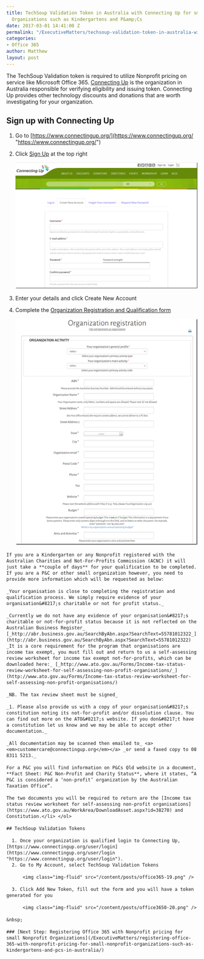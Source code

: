 ```yaml
---
title: TechSoup Validation Token in Australia with Connecting Up for small Nonprofit
  Organizations such as Kindergartens and P&amp;Cs
date: 2017-03-01 14:41:00 Z
permalink: "/ExecutiveMatters/techsoup-validation-token-in-australia-with-connecting-up-for-small-nonprofit-organizations-such-as-kindergartens-and-pcs/"
categories:
- Office 365
author: Matthew
layout: post
---
```


The TechSoup Validation token is required to utilize Nonprofit pricing on service like Microsoft Office 365. <a href="https://www.connectingup.org/" target="_blank">Connecting Up</a> is the organization in Australia responsible for verifying eligibility and issuing token. Connecting Up provides other technology discounts and donations that are worth investigating for your organization.

## Sign up with Connecting Up

  1. Go to [https://www.connectingup.org/](https://www.connectingup.org/ "https://www.connectingup.org/")
  2. Click <a href="https://www.connectingup.org/user/register" target="_blank">Sign Up</a> at the top right
  
      <img class="img-fluid" src="/content/posts/office365-17.png" />

  3. Enter your details and click Create New Account
  4. Complete the <a href="https://www.connectingup.org/donations/org/register" target="_blank">Organization Registration and Qualification form</a>
  
      <img class="img-fluid" src="/content/posts/office365-18.png" />
  
    If you are a Kindergarten or any Nonprofit registered with the Australian Charities and Not-For-Profits Commission (ACNC) it will just take a **couple of days** for your qualification to be completed. If you are a P&C or other small organization however, you need to provide more information which will be requested as below:
  
    _Your organisation is close to completing the registration and qualification process. We simply require evidence of your organisation&#8217;s charitable or not for profit status._
  
    _Currently we do not have any evidence of your organisation&#8217;s charitable or not-for-profit status because it is not reflected on the Australian Business Register_ [_http://abr.business.gov.au/SearchByAbn.aspx?SearchText=55781012322_](http://abr.business.gov.au/SearchByAbn.aspx?SearchText=55781012322)
    _It is a core requirement for the program that organisations are income tax exempt, you must fill out and return to us a self-assessing review worksheet for income tax exempt not-for-profits, which can be downloaded here:_ [_http://www.ato.gov.au/Forms/Income-tax-status-review-worksheet-for-self-assessing-non-profit-organisations/_](http://www.ato.gov.au/Forms/Income-tax-status-review-worksheet-for-self-assessing-non-profit-organisations/)
    
    _NB. The tax review sheet must be signed_
    
    _1. Please also provide us with a copy of your organisation&#8217;s constitution noting its not-for-profit and/or dissolution clause. You can find out more on the ATO&#8217;s website. If you don&#8217;t have a constitution let us know and we may be able to accept other documentation._ 
    
    _All documentation may be scanned then emailed to_ <a><em>customercare@connectingup.org</em></a> _or send a faxed copy to 08 8311 5213._
    
    For a P&C you will find information on P&Cs Qld website in a document, **Fact Sheet: P&C Non-Profit and Charity Status**, where it states, “A P&C is considered a ‘non-profit’ organization by the Australian Taxation Office”.
  
    The two documents you will be required to return are the [Income tax status review worksheet for self-assessing non-profit organisations](https://www.ato.gov.au/WorkArea/DownloadAsset.aspx?id=38270) and Constitution.</li> </ol> 
    
    ## TechSoup Validation Tokens
    
      1. Once your organization is qualified login to Connecting Up, [https://www.connectingup.org/user/login](https://www.connectingup.org/user/login "https://www.connectingup.org/user/login").
      2. Go to My Account, select TechSoup Validation Tokens
  
          <img class="img-fluid" src="/content/posts/office365-19.png" />

      3. Click Add New Token, fill out the form and you will have a token generated for you
  
          <img class="img-fluid" src="/content/posts/office3650-20.png" />
    
    &nbsp;
    
    ### [Next Step: Registering Office 365 with Nonprofit pricing for small Nonprofit Organizations](/ExecutiveMatters/registering-office-365-with-nonprofit-pricing-for-small-nonprofit-organizations-such-as-kindergartens-and-pcs-in-australia/)
